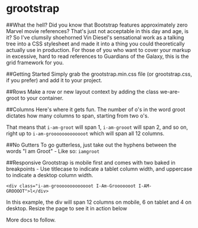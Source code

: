 # grootstrap

##What the hell?
Did you know that Bootstrap features approximately zero Marvel movie references? That's just not acceptable in this day and age, is it? So I've clumsily shoehorned Vin Diesel's sensational work as a talking tree into a CSS stylesheet and made it into a thing you could theoretically actually use in production. For those of you who want to cover your markup in excessive, hard to read references to Guardians of the Galaxy, this is the grid framework for you. 

##Getting Started
Simply grab the grootstrap.min.css file (or grootstrap.css, if you prefer) and add it to your project. 

##Rows
Make a row or new layout context by adding the class we-are-groot to your container. 

##Columns
Here's where it gets fun. The number of o's in the word groot dictates how many columns to span, starting from two o's.

That means that `i-am-groot` will span 1, `i-am-grooot` will span 2, and so on, right up to `i-am-grooooooooooooot` which will span all 12 columns.

##No Gutters
To go gutterless, just take out the hyphens between the words "I am Groot" - Like so: `iamgroot`

##Responsive
Grootstrap is mobile first and comes with two baked in breakpoints - Use titlecase to indicate a tablet column width, and uppercase to indicate a desktop column width.

```<div class="i-am-grooooooooooooot I-Am-Grooooooot I-AM-GROOOOT">l</div>```

In this example, the div will span 12 columns on mobile, 6 on tablet and 4 on desktop. Resize the page to see it in action below

More docs to follow.
